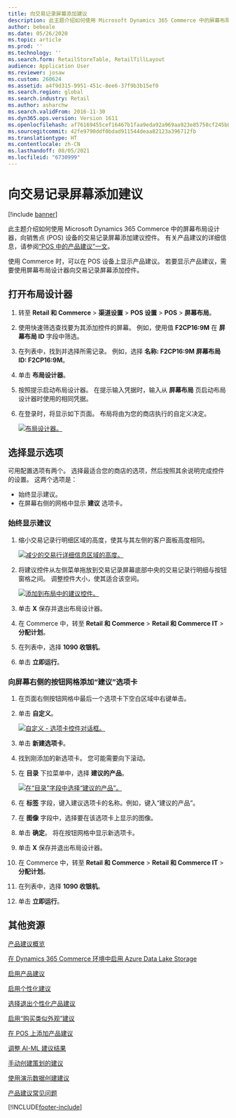 ```yaml
---
title: 向交易记录屏幕添加建议
description: 此主题介绍如何使用 Microsoft Dynamics 365 Commerce 中的屏幕布局设计器，向销售点 (POS) 设备的交易记录屏幕添加建议控件。
author: bebeale
ms.date: 05/26/2020
ms.topic: article
ms.prod: ''
ms.technology: ''
ms.search.form: RetailStoreTable, RetailTillLayout
audience: Application User
ms.reviewer: josaw
ms.custom: 260624
ms.assetid: a4f9d315-9951-451c-8ee6-37f9b3b15ef0
ms.search.region: global
ms.search.industry: Retail
ms.author: asharchw
ms.search.validFrom: 2016-11-30
ms.dyn365.ops.version: Version 1611
ms.openlocfilehash: af76169455cef16467b1faa9eda92a969aa923e85750cf245b0a6bd071a092e8
ms.sourcegitcommit: 42fe9790ddf0bdad911544deaa82123a396712fb
ms.translationtype: HT
ms.contentlocale: zh-CN
ms.lasthandoff: 08/05/2021
ms.locfileid: "6730999"
---
```

# <a name="add-recommendations-to-the-transaction-screen"></a>向交易记录屏幕添加建议

[!include [banner](includes/banner.md)]


此主题介绍如何使用 Microsoft Dynamics 365 Commerce 中的屏幕布局设计器，向销售点 (POS) 设备的交易记录屏幕添加建议控件。 有关产品建议的详细信息，请参阅[“POS 中的产品建议”一文](product.md)。


使用 Commerce 时，可以在 POS 设备上显示产品建议。 若要显示产品建议，需要使用屏幕布局设计器向交易记录屏幕添加控件。 

## <a name="open-layout-designer"></a>打开布局设计器

1. 转至 **Retail 和 Commerce** &gt; **渠道设置** &gt; **POS 设置** &gt; **POS** &gt; **屏幕布局**。
2. 使用快速筛选查找要为其添加控件的屏幕。 例如，使用值 **F2CP16:9M** 在 **屏幕布局 ID** 字段中筛选。
3. 在列表中，找到并选择所需记录。 例如，选择 **名称: F2CP16:9M 屏幕布局 ID: F2CP16:9M**。
4. 单击 **布局设计器**。
5. 按照提示启动布局设计器。 在提示输入凭据时，输入从 **屏幕布局** 页启动布局设计器时使用的相同凭据。
6. 在登录时，将显示如下页面。 布局将由为您的商店执行的自定义决定。


    [![布局设计器。](./media/screenlayout-pic-1.png)](./media/screenlayout-pic-1.png)

## <a name="choose-a-display-option"></a>选择显示选项

可用配置选项有两个。 选择最适合您的商店的选项，然后按照其余说明完成控件的设置。 这两个选项是：

- 始终显示建议。
- 在屏幕右侧的网格中显示 **建议** 选项卡。

### <a name="make-recommendations-always-visible"></a>始终显示建议


1. 缩小交易记录行明细区域的高度，使其与其左侧的客户面板高度相同。


    [![减少的交易行详细信息区域的高度。](./media/screenlayout-pic-2.png)](./media/screenlayout-pic-2.png)

2. 将建议控件从左侧菜单拖放到交易记录屏幕底部中央的交易记录行明细与按钮窗格之间。 调整控件大小，使其适合该空间。

    [![添加到布局中的建议控件。](./media/screenlayout-pic-3.png)](./media/screenlayout-pic-3.png)


3. 单击 **X** 保存并退出布局设计器。
4. 在 Commerce 中，转至 **Retail 和 Commerce** &gt; **Retail 和 Commerce IT** &gt; **分配计划**。
5. 在列表中，选择 **1090 收银机**。
6. 单击 **立即运行**。


### <a name="add-a-recommendations-tab-to-the-button-grid-on-the-right-side-of-the-screen"></a>向屏幕右侧的按钮网格添加“建议”选项卡

1. 在页面右侧按钮网格中最后一个选项卡下空白区域中右键单击。

2. 单击 **自定义**。

    [![自定义 - 选项卡控件对话框。](./media/pic-5.png)](./media/pic-5.png)

3. 单击 **新建选项卡**。
4. 找到刚添加的新选项卡。 您可能需要向下滚动。
5. 在 **目录** 下拉菜单中，选择 **建议的产品**。

    [![在“目录”字段中选择“建议的产品”。](./media/pic-6.png)](./media/pic-6.png)

6. 在 **标签** 字段，键入建议选项卡的名称。例如，键入“建议的产品”。
7. 在 **图像** 字段中，选择要在该选项卡上显示的图像。
8. 单击 **确定**。 将在按钮网格中显示新选项卡。
9. 单击 **X** 保存并退出布局设计器。
10. 在 Commerce 中，转至 **Retail 和 Commerce** &gt; **Retail 和 Commerce IT** &gt; **分配计划**。
11. 在列表中，选择 **1090 收银机**。
12. 单击 **立即运行**。

## <a name="additional-resources"></a>其他资源

[产品建议概览](product-recommendations.md)

[在 Dynamics 365 Commerce 环境中启用 Azure Data Lake Storage](enable-adls-environment.md)

[启用产品建议](enable-product-recommendations.md)

[启用个性化建议](personalized-recommendations.md)

[选择退出个性化产品建议](personalization-gdpr.md)

[启用“购买类似外观”建议](shop-similar-looks.md)

[在 POS 上添加产品建议](product.md)

[调整 AI-ML 建议结果](modify-product-recommendation-results.md)

[手动创建策划的建议](create-editorial-recommendation-lists.md)

[使用演示数据创建建议](product-recommendations-demo-data.md)

[产品建议常见问题](faq-recommendations.md)


[!INCLUDE[footer-include](../includes/footer-banner.md)]